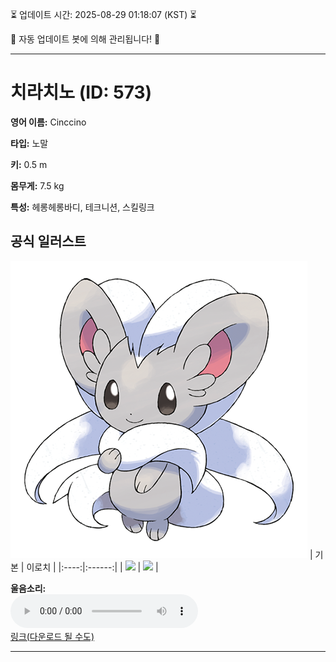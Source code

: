 
⏳ 업데이트 시간: 2025-08-29 01:18:07 (KST) ⏳

🤖 자동 업데이트 봇에 의해 관리됩니다! 🤖

---

# 치라치노 (ID: 573)
**영어 이름:** Cinccino

**타입:** 노말

**키:** 0.5 m

**몸무게:** 7.5 kg

**특성:** 헤롱헤롱바디, 테크니션, 스킬링크

## 공식 일러스트
![](https://raw.githubusercontent.com/PokeAPI/sprites/master/sprites/pokemon/other/official-artwork/573.png)
| 기본 | 이로치 |
|:----:|:------:|
| <img src="http://play.pokemonshowdown.com/sprites/ani/cinccino.gif" width="200"> | <img src="http://play.pokemonshowdown.com/sprites/ani-shiny/cinccino.gif" width="200"> |

**울음소리:**<br><audio controls src="https://raw.githubusercontent.com/PokeAPI/cries/main/cries/pokemon/latest/573.ogg"></audio><br> [링크(다운로드 될 수도)](https://raw.githubusercontent.com/PokeAPI/cries/main/cries/pokemon/latest/573.ogg)


---
